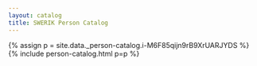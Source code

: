 ```yaml
---
layout: catalog
title: SWERIK Person Catalog
---
```

{% assign p = site.data._person-catalog.i-M6F85qijn9rB9XrUARJYDS %}
{% include person-catalog.html p=p %}

